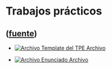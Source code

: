 # Trabajos prácticos
([fuente](https://campus.exactas.uba.ar/course/view.php?id=991&section=8))
---
  - [![Archivo](https://campus.exactas.uba.ar/theme/image.php/magazine/core/1462913092/f/archive) Template del TPE Archivo](https://campus.exactas.uba.ar/mod/resource/view.php?id=52679)

  - [![Archivo](https://campus.exactas.uba.ar/theme/image.php/magazine/core/1462913092/f/pdf) Enunciado Archivo](https://campus.exactas.uba.ar/mod/resource/view.php?id=52680)

